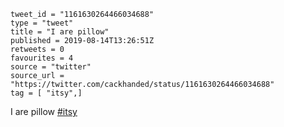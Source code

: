 ```
tweet_id = "1161630264466034688"
type = "tweet"
title = "I are pillow"
published = 2019-08-14T13:26:51Z
retweets = 0
favourites = 4
source = "twitter"
source_url = "https://twitter.com/cackhanded/status/1161630264466034688"
tag = [ "itsy",]
```

I are pillow [#itsy](/tags/itsy/)

<p class='image'><img src='http://mnf.m17s.net/2019/08/14/EB7wjyJXsAAX3mD.jpg' alt=''></p>

